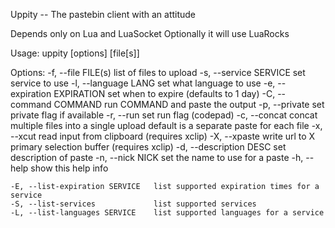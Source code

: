 Uppity -- The pastebin client with an attitude

Depends only on Lua and LuaSocket
Optionally it will use LuaRocks 

Usage: uppity [options] [file[s]]

Options:
    -f, --file FILE(s)              list of files to upload
    -s, --service SERVICE           set service to use
    -l, --language LANG             set what language to use
    -e, --expiration EXPIRATION     set when to expire (defaults to 1 day)
    -C, --command COMMAND           run COMMAND and paste the output
    -p, --private                   set private flag if available
    -r, --run                       set run flag (codepad)
    -c, --concat                    concat multiple files into a single upload
                                    default is a separate paste for each file
    -x, --xcut                      read input from clipboard (requires xclip)
    -X, --xpaste                    write url to X primary selection buffer (requires xclip)
    -d, --description DESC          set description of paste
    -n, --nick NICK                 set the name to use for a paste
    -h, --help                      show this help info

    -E, --list-expiration SERVICE   list supported expiration times for a service
    -S, --list-services             list supported services
    -L, --list-languages SERVICE    list supported languages for a service


